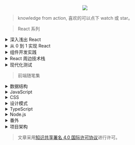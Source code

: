 <div align="center">
  <img src="http://with.muyunyun.cn/f0b8ab78b10ecc0caf5d3745d0385d2a.jpg-muyy">
</div>

> knowledge from action, 喜欢的可以点下 watch 或 star。

> React 系列

<details>
  <summary>深入浅出 React</summary>

* [React16.x 特性剪辑](https://github.com/MuYunyun/blog/blob/master/React/React16.x特性剪辑.md)
* [Fiber 数据结构](https://github.com/MuYunyun/blog/blob/master/React/Fiber数据结构.md)
* [深入 Fiber 架构](https://github.com/MuYunyun/blog/blob/master/React/深入Fiber架构.md)
* [流畅性](https://github.com/MuYunyun/blog/blob/master/React/流畅性.md)
* [Schedule](https://github.com/MuYunyun/blog/blob/master/React/schedule.md)
* [你不知道的 requestIdleCallback](https://github.com/MuYunyun/blog/blob/master/React/你不知道的requestIdleCallback.md)
* [React Suspense 解决了什么](https://github.com/MuYunyun/blog/blob/master/React/suspense解决了什么.md)
* [React Hooks 深入系列](https://github.com/MuYunyun/blog/blob/master/React/React_Hooks深入系列.md)
* [React Hooks 深入系列 —— 设计模式](https://github.com/MuYunyun/blog/blob/master/React/React_Hooks设计模式.md)

- [ ] [React 暗器百解](https://github.com/MuYunyun/blog/blob/master/React/React暗器百解.md)
</details>

<details>
  <summary>从 0 到 1 实现 React</summary>

* [前置准备](https://github.com/MuYunyun/blog/blob/master/React/从0到1实现React/0.前置准备.md)
* [JSX 和 Virtual DOM](https://github.com/MuYunyun/blog/blob/master/React/从0到1实现React/1.JSX和虚拟DOM.md)
* [组件 和 state|props](https://github.com/MuYunyun/blog/blob/master/React/从0到1实现React/2.组件和state|props.md)
* [生命周期](https://github.com/MuYunyun/blog/blob/master/React/从0到1实现React/3.生命周期.md)
* [diff 算法](https://github.com/MuYunyun/blog/blob/master/React/从0到1实现React/4.diff算法.md)
* [setState 优化](https://github.com/MuYunyun/blog/blob/master/React/从0到1实现React/5.setState.md)
* [ref 的实现](https://github.com/MuYunyun/blog/blob/master/React/从0到1实现React/6.ref.md)
* [PureComponent 的实现](https://github.com/MuYunyun/blog/blob/master/React/从0到1实现React/7.PureComponent.md)
* [HOC 探索](https://github.com/MuYunyun/blog/blob/master/React/从0到1实现React/8.HOC探索.md)
* [onChange 事件以及受控组件](https://github.com/MuYunyun/blog/blob/master/React/从0到1实现React/9.onChange事件以及受控组件.md)

</details>

<details>
  <summary>组件开发实践</summary>

* [组件设计原则 —— 为什么推荐使用受控组件](https://github.com/MuYunyun/blog/blob/master/React/组件开发/组件设计原则(受控组件).md)
* [Button](https://github.com/MuYunyun/blog/blob/master/React/组件开发/Button.md)
* [Icon](https://github.com/MuYunyun/blog/blob/master/React/组件开发/Icon.md)
* [Menu](https://github.com/MuYunyun/blog/blob/master/React/组件开发/Menu.md)
* [Keyboard](https://github.com/MuYunyun/blog/blob/master/React/组件开发/Keyboard.md)
* [Carousel](https://github.com/MuYunyun/blog/blob/master/React/组件开发/swipe.md)
* [Tabs](https://github.com/MuYunyun/blog/blob/master/React/组件开发/Tabs.md)
* [Affix](https://github.com/MuYunyun/blog/blob/master/React/组件开发/Affix.md)
* [AddressPicker](https://github.com/MuYunyun/blog/blob/master/React/组件开发/AddressPicker.md)
* [CheckBox](https://github.com/MuYunyun/blog/blob/master/React/组件开发/CheckBox.md)
* [Form](https://github.com/MuYunyun/blog/blob/master/React/组件开发/Form.md), [oneForm](https://github.com/MuYunyun/oneForm/issues/1)
* [SearchBar](https://github.com/MuYunyun/blog/blob/master/React/组件开发/SearchBar.md)
* [Modal](https://github.com/MuYunyun/blog/blob/master/React/组件开发/modal.md)
* [TextArea](https://github.com/MuYunyun/blog/blob/master/React/组件开发/TextArea.md)
* [编写具有弹性的组件](https://github.com/MuYunyun/blog/blob/master/React/组件开发/编写具有弹性的组件.md)
* [主题色替换方案](https://github.com/MuYunyun/blog/blob/master/React/组件开发/主题色替换方案.md)
* [移动端组件测试指北](https://github.com/MuYunyun/blog/blob/master/React/组件开发/移动端组件测试指北.md)

</details>

<details>
  <summary>React 周边技术栈</summary>

* [Redux 与 Mobx 适用场景](https://github.com/MuYunyun/blog/blob/master/React/相关技术栈/Redux与Mobx适用场景.md)
* [MVVM 框架解析之双向绑定](https://github.com/MuYunyun/fe_cloud/issues/11) <sub>[(相关项目)](https://github.com/MuYunyun/mvvm)
* [探索从 MVC 到 MVVM + Flux 架构模式的转变](https://github.com/MuYunyun/blog/issues/14)<sub>[(相关项目)](https://github.com/MuYunyun/stateManage)
* [redux middleware 源码分析](https://github.com/MuYunyun/blog/issues/15)
* [在 react 使用 immutable 数据的优势](https://github.com/MuYunyun/blog/blob/master/React/在react使用immutable数据的优势.md)
* [路由的简易实现](https://github.com/MuYunyun/blog/blob/master/React/router的简易实现.md)
* [React 在服务端渲染的实现](https://github.com/MuYunyun/blog/issues/4)
* [定制自己的 react-script](https://github.com/MuYunyun/blog/blob/master/React/定制自己的react-script.md)
* [使用 React 全家桶搭建一个后台管理系统](https://github.com/MuYunyun/blog/issues/3)
<sub>[(相关项目)](https://github.com/MuYunyun/reactSPA)
</details>

<details>
  <summary>现代化测试</summary>

* [React 现代化测试](https://github.com/MuYunyun/blog/blob/master/React/测试/React现代化测试.md)
* [Jest 与 react-testing-Library](https://github.com/MuYunyun/blog/blob/master/React/测试/Jest与ReactTestingLibrary.md)

</details>

> 前端随笔集

<details>
  <summary>数据结构</summary>

* [算法复杂度](https://github.com/MuYunyun/blog/blob/master/BasicSkill/algorithm/算法复杂度.md)
* [栈](https://github.com/MuYunyun/blog/blob/master/BasicSkill/algorithm/栈.md)
* [队列](https://github.com/MuYunyun/blog/blob/master/BasicSkill/algorithm/队列.md)
* [链表](https://github.com/MuYunyun/blog/blob/master/BasicSkill/algorithm/链表.md)
* [集合](https://github.com/MuYunyun/blog/blob/master/BasicSkill/algorithm/集合.md)
* [字典](https://github.com/MuYunyun/blog/blob/master/BasicSkill/algorithm/字典.md)
* [哈希表](https://github.com/MuYunyun/blog/blob/master/BasicSkill/algorithm/哈希表.md)
* [二叉树](https://github.com/MuYunyun/blog/blob/master/BasicSkill/algorithm/二叉树.md)
* [图](https://github.com/MuYunyun/blog/blob/master/BasicSkill/algorithm/图.md)
* [排序|查找](https://github.com/MuYunyun/blog/blob/master/BasicSkill/algorithm/README.md)
* [动态规划](https://github.com/MuYunyun/blog/blob/master/BasicSkill/algorithm/动态规划.md)
* [贪心算法](https://github.com/MuYunyun/blog/blob/master/BasicSkill/algorithm/贪心算法.md)

> [LeetCode 题解](https://github.com/MuYunyun/blog/blob/master/BasicSkill/LeetCode/README.md)

</details>

<details>
  <summary>JavaScript</summary>

- [x] [你不知道的 JavaScript](https://github.com/MuYunyun/blog/issues/2)
- [x] [红皮书里的细节](https://github.com/MuYunyun/blog/blob/master/BasicSkill/基础篇/二刷高程.md)
- [x] [探寻 JavaScript 精度问题](https://github.com/MuYunyun/blog/blob/master/BasicSkill/基础篇/探寻JavaScript精度问题.md)
- [x] [从 JavaScript 到 TypeScript](https://github.com/MuYunyun/blog/issues/5)
- [x] [函数式编程入门](https://github.com/MuYunyun/blog/blob/master/BasicSkill/编程范式/函数式编程入门.md)
- [ ] [重构笔记](https://github.com/MuYunyun/blog/blob/master/BasicSkill/效率篇/重构改善既有代码的设计.md)
- [x] [Decorator](https://github.com/MuYunyun/blog/blob/master/BasicSkill/readES6/装饰器.md)
- [x] [Promise](https://github.com/MuYunyun/blog/blob/master/BasicSkill/readES6/Promise.md)<sub>[(相关项目)](https://github.com/MuYunyun/repromise)
- [x] [Generator](https://github.com/MuYunyun/blog/blob/master/BasicSkill/readES6/Generator.md)
- [x] [Async](https://github.com/MuYunyun/blog/blob/master/BasicSkill/readES6/Async.md)
- [x] [CommonJS 模块与 ES6 模块间的差异](https://github.com/MuYunyun/blog/blob/master/BasicSkill/readES6/模块.md)
- [x] [ES6 继承与 ES5 继承的差异](https://github.com/MuYunyun/blog/blob/master/BasicSkill/readES6/继承.md)
- [x] [扩展运算符](https://github.com/MuYunyun/blog/blob/master/BasicSkill/readES6/扩展运算符.md)
- [x] [箭头函数](https://github.com/MuYunyun/blog/blob/master/BasicSkill/readES6/箭头函数.md)
- [x] [Reflect](https://github.com/MuYunyun/blog/blob/master/BasicSkill/readES6/Reflect.md)

> [更多章节](https://github.com/MuYunyun/blog/tree/master/BasicSkill/%E5%9F%BA%E7%A1%80%E7%AF%87)

</details>

<details>
  <summary>CSS</summary>

- [x] [水平布局解决方案](https://github.com/MuYunyun/blog/blob/master/BasicSkill/基础篇/水平布局解决方案.md)
- [x] [聊聊 BFC](https://github.com/MuYunyun/blog/blob/master/BasicSkill/css/聊聊BFC.md)
- [ ] [过渡与动画](https://github.com/MuYunyun/blog/blob/master/BasicSkill/css/css小书/过渡与动画.md)

> [更多章节](https://github.com/MuYunyun/blog/tree/master/BasicSkill/%E5%9F%BA%E7%A1%80%E7%AF%87)

</details>

<details>
  <summary>设计模式</summary>

* [单例模式](https://github.com/MuYunyun/blog/blob/master/BasicSkill/设计模式/单例模式.md)
* [策略模式](https://github.com/MuYunyun/blog/blob/master/BasicSkill/设计模式/策略模式.md)
* [代理模式](https://github.com/MuYunyun/blog/blob/master/BasicSkill/设计模式/代理模式.md)
* [迭代器模式](https://github.com/MuYunyun/blog/blob/master/BasicSkill/设计模式/迭代器模式.md)
* [发布-订阅模式](https://github.com/MuYunyun/blog/blob/master/BasicSkill/设计模式/发布订阅模式.md)
* [命令模式](https://github.com/MuYunyun/blog/blob/master/BasicSkill/设计模式/命令模式.md)
* [组合模式](https://github.com/MuYunyun/blog/blob/master/BasicSkill/设计模式/组合模式.md)
* [模板方法模式](https://github.com/MuYunyun/blog/blob/master/BasicSkill/设计模式/模板方法模式.md)
* [享元模式](https://github.com/MuYunyun/blog/blob/master/BasicSkill/设计模式/享元模式.md)
* [职责链模式](https://github.com/MuYunyun/blog/blob/master/BasicSkill/设计模式/职责链模式.md)
* [中介者模式](https://github.com/MuYunyun/blog/blob/master/BasicSkill/设计模式/中介者模式.md)
* [装饰者模式](https://github.com/MuYunyun/blog/blob/master/BasicSkill/设计模式/装饰者模式.md)
* [状态模式](https://github.com/MuYunyun/blog/blob/master/BasicSkill/设计模式/状态模式.md)
* [适配者模式](https://github.com/MuYunyun/blog/blob/master/BasicSkill/设计模式/适配者模式.md)
* [观察者模式](https://github.com/MuYunyun/blog/blob/master/BasicSkill/设计模式/观察者模式.md)

> [issue](https://github.com/MuYunyun/blog/issues/20)

</details>

<details>
  <summary>TypeScript</summary>

- [x] [基础篇](https://github.com/MuYunyun/blog/blob/master/BasicSkill/typescript/TypeScript基础篇.md)

</details>

<details>
  <summary>Node.js</summary>

* [简版 express.js 的实现](https://github.com/MuYunyun/blog/blob/master/BasicSkill/node/%E7%AE%80%E7%89%88%20express.js%20%E7%9A%84%E5%AE%9E%E7%8E%B0.md)
* [简版 koa.js 的实现](https://github.com/MuYunyun/blog/blob/master/BasicSkill/node/%E7%AE%80%E7%89%88%20koa%20%E7%9A%84%E5%AE%9E%E7%8E%B0.md)
* [Node.js 异步异闻录](https://github.com/MuYunyun/blog/issues/7)
<sub>[(相关项目)](https://github.com/MuYunyun/demos-of-node.js)
* [用 Node.js 把玩一番 Alfred Workflow](https://github.com/MuYunyun/blog/issues/6) <sub>[(相关项目)](https://github.com/MuYunyun/commonSearch)

</details>

<details>
  <summary>番外</summary>

* [跨域二三事](https://github.com/MuYunyun/blog/issues/13)<sub>[(相关项目)](https://github.com/MuYunyun/cross-domain)
* [HTTP 小册](https://github.com/MuYunyun/blog/blob/master/BasicSkill/http/http.md)
* [HTML5 精粹](https://github.com/MuYunyun/blog/blob/master/BasicSkill/基础篇/HTML5精粹.md)
<sub>[(相关项目)](https://github.com/MuYunyun/TypeScript)
* [探寻 webpack 插件机制](https://github.com/MuYunyun/blog/blob/master/BasicSkill/番外篇/探寻webpack插件机制.md)<sub>[(相关项目)](https://github.com/MuYunyun/analyze-webpack-plugin)
* [babel 执行机制](https://github.com/MuYunyun/blog/blob/master/BasicSkill/番外篇/babel执行机制.md)
* [npm 与 yarn](https://github.com/MuYunyun/blog/blob/master/BasicSkill/番外篇/npm和yarn的区别.md)
* [移动端场景知识](https://github.com/MuYunyun/blog/blob/master/BasicSkill/基础篇/移动端场景知识.md)
* [原生 JS 实现一个瀑布流插件](https://github.com/MuYunyun/fe_cloud/issues/12) <sub>[(相关项目)](https://github.com/MuYunyun/waterfall)
* [实现一个自定义工具类库](https://github.com/MuYunyun/blog/issues/9) <sub>[(相关项目)](https://github.com/MuYunyun/diana)
* [走近 Python](https://github.com/MuYunyun/blog/issues/8)

</details>

<details>
  <summary>项目架构</summary>

* [CAS 登入流程](https://github.com/MuYunyun/blog/blob/master/BasicSkill/系统架构篇/CAS登入流程.md)
* [RPC 在网关项目的实践](https://github.com/MuYunyun/blog/blob/master/BasicSkill/系统架构篇/RPC在点我达网关的实践一.md)
* [解读 IoC 框架 —— InversifyJS](https://github.com/MuYunyun/blog/blob/master/BasicSkill/系统架构篇/解读IoC框架InversifyJS.md)

</details>

> 文章采用<a rel="license" href="https://creativecommons.org/licenses/by/4.0/deed.zh">知识共享署名 4.0 国际许可协议</a>进行许可。
